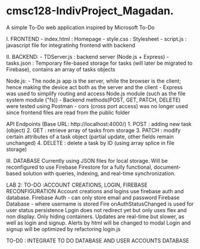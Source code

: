 # cmsc128-IndivProject_Magadan.

A simple To-Do web application inspired by Microsoft To-Do

I. FRONTEND
    - index.html : Homepage
    - style.css : Stylesheet
    - script.js : javascript file for integratinhg      frontend with backend


II. BACKEND: 
    - TDServer.js : backend server (Node.js + Express)
    - tasks.json : Temporary file-based storage for tasks (will later be migrated to Firebase), contains an array of tasks objects

Node.js:
    - The node.js app is the server, while the browser is the client; hence making the device act both as the server and the client
    - Express was used to simplify routing and access Node.js module (such as the file system module ("fs))
    - Backend methods(POST, GET, PATCH, DELETE) were tested using Postman
    - cors (cross port access) was no longer used since frontend files are read from the public folder

API Endpoints (Base URL: http://localhost:4000/)
    1. POST :  adding new task (object)
    2. GET : retrieve array of tasks from storage
    3. PATCH : modify certain attributes of a task object (partial update, other fields remain unchanged)
    4. DELETE : delete a task by ID (using array splice in file storage)

III. DATABASE 
    Currently using JSON files for local storage. Will be reconfigured to use Firebase Firestore for a fully functional, document-based solution with queries, indexing, and real-time synchronization.


LAB 2: TO-DO :ACCOUNT CREATIONS, LOGIN, FIREBASE RECONFIGURATION
Account creations and logins use firebase auth and database.
Firebase Auth - can only store email and password
Firebase Database - where username is stored
Fire onAuthStatusChanged is used for user status persistence
Lpgin does not redirect yet but only uses flex and non display. 
Only hiding containers.
Updates are real-time but slower, as well as login and signup. 
Alerts by html will be changed to modal
Login and signup will be optimized by refactoring login.js

TO-D0 : INTEGRATE TO DO DATABASE AND USER ACCOUNTS DATABASE
